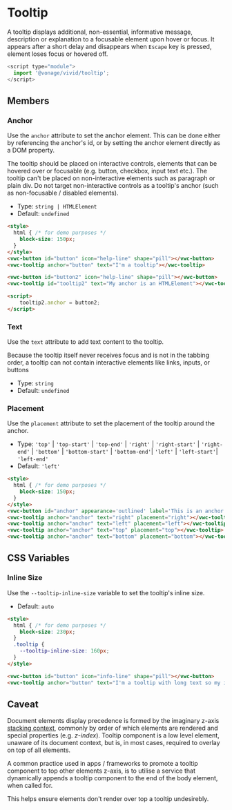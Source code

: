 # Tooltip

A tooltip displays additional, non-essential, informative message, description or explanation to a focusable element upon hover or focus. It appears after a short delay and disappears when `Escape` key is pressed, element loses focus or hovered off. 

```js
<script type="module">
  import '@vonage/vivid/tooltip';
</script>
```

## Members

### Anchor

Use the `anchor` attribute to set the anchor element. This can be done either by referencing the anchor's id, or by setting the anchor element directly as a DOM property.

The tooltip should be placed on interactive controls, elements that can be hovered over or focusable (e.g. button, checkbox, input text etc.).
The tooltip can't be placed on non-interactive elements such as paragraph or plain div.
Do not target non-interactive controls as a tooltip's anchor (such as non-focusable / disabled elements).

- Type: `string | HTMLElement`
- Default: `undefined`

```html preview center
<style>
  html { /* for demo purposes */
    block-size: 150px;
  }
</style>
<vwc-button id="button" icon="help-line" shape="pill"></vwc-button>
<vwc-tooltip anchor="button" text="I'm a tooltip"></vwc-tooltip>

<vwc-button id="button2" icon="help-line" shape="pill"></vwc-button>
<vwc-tooltip id="tooltip2" text="My anchor is an HTMLElement"></vwc-tooltip>

<script>
	tooltip2.anchor = button2;
</script>
```

### Text

Use the `text` attribute to add text content to the tooltip.

Because the tooltip itself never receives focus and is not in the tabbing order, a tooltip can not contain interactive elements like links, inputs, or buttons

- Type: `string`
- Default: `undefined`

### Placement

Use the `placement` attribute to set the placement of the tooltip around the anchor.

- Type: `'top'` | `'top-start'` | `'top-end'` | `'right'` | `'right-start'` | `'right-end'` | `'bottom'` | `'bottom-start'` | `'bottom-end'`| `'left'` | `'left-start'`| `'left-end'`
- Default: `'left'`

```html preview center
<style>
  html { /* for demo purposes */
    block-size: 150px;
  }
</style>
<vwc-button id="anchor" appearance='outlined' label='This is an anchor'></vwc-button>
<vwc-tooltip anchor="anchor" text="right" placement="right"></vwc-tooltip>
<vwc-tooltip anchor="anchor" text="left" placement="left"></vwc-tooltip>
<vwc-tooltip anchor="anchor" text="top" placement="top"></vwc-tooltip>
<vwc-tooltip anchor="anchor" text="bottom" placement="bottom"></vwc-tooltip>
```

## CSS Variables

### Inline Size

Use the `--tooltip-inline-size` variable to set the tooltip's inline size.

- Default: `auto`

```html preview center
<style>
  html { /* for demo purposes */
    block-size: 230px;
  }
  .tooltip {
    --tooltip-inline-size: 160px;
  }
</style>

<vwc-button id="button" icon="info-line" shape="pill"></vwc-button>
<vwc-tooltip anchor="button" text="I'm a tooltip with long text so my inline size is 160px" class="tooltip"></vwc-tooltip>
```

## Caveat

Document elements display precedence is formed by the imaginary z-axis [stacking context](https://developer.mozilla.org/en-US/docs/Web/CSS/CSS_Positioning/Understanding_z_index/The_stacking_context), commonly by order of which elements are rendered and special properties (e.g. _z-index_).
Tooltip component is a low level element, unaware of its document context, but is, in most cases, required to overlay on top of all elements.

A common practice used in apps / frameworks to promote a tooltip component to top other elements z-axis, is to utilise a service that dynamically appends a tooltip component to the end of the body element, when called for.

This helps ensure elements don't render over top a tooltip undesirebly.
